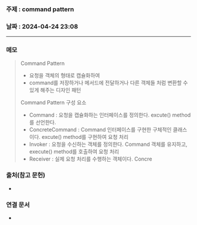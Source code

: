### 주제 : command pattern

### 날짜 : 2024-04-24 23:08
----
### 메모
> Command Pattern
> 	- 요청을 객체의 형태로 캡슐화하여
> 	- command를 저장하거나 메서드에 전달하거나 다른 객체들 처럼 변환할 수 있게 해주는 디자인 패턴
> 
> Command Pattern 구성 요소
> 	- Command : 요청을 캡슐화하는 인터페이스를 정의한다. excute() method를 선언한다.
> 	- ConcreteCommand : Command 인터페이스를 구현한 구체적인 클래스이다. excute() method를 구현하여 요청 처리
> 	- Invoker : 요청을 수신하는 객체를 정의한다. Command 객체를 유지하고, execute() method를 호출하여 요청 처리
> 	- Receiver : 실제 요청 처리를 수행하는 객체이다. Concre


### 출처(참고 문헌)
-

### 연결 문서
-

